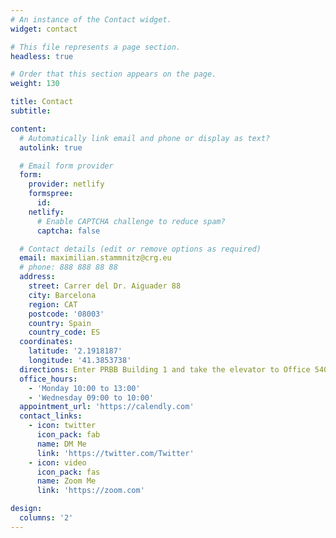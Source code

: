 ```yaml
---
# An instance of the Contact widget.
widget: contact

# This file represents a page section.
headless: true

# Order that this section appears on the page.
weight: 130

title: Contact
subtitle:

content:
  # Automatically link email and phone or display as text?
  autolink: true

  # Email form provider
  form:
    provider: netlify
    formspree:
      id:
    netlify:
      # Enable CAPTCHA challenge to reduce spam?
      captcha: false

  # Contact details (edit or remove options as required)
  email: maximilian.stammnitz@crg.eu
  # phone: 888 888 88 88
  address:
    street: Carrer del Dr. Aiguader 88
    city: Barcelona
    region: CAT
    postcode: '08003'
    country: Spain
    country_code: ES
  coordinates:
    latitude: '2.1918187'
    longitude: '41.3853738'
  directions: Enter PRBB Building 1 and take the elevator to Office 540 on Floor 5
  office_hours:
    - 'Monday 10:00 to 13:00'
    - 'Wednesday 09:00 to 10:00'
  appointment_url: 'https://calendly.com'
  contact_links:
    - icon: twitter
      icon_pack: fab
      name: DM Me
      link: 'https://twitter.com/Twitter'
    - icon: video
      icon_pack: fas
      name: Zoom Me
      link: 'https://zoom.com'

design:
  columns: '2'
---
```

